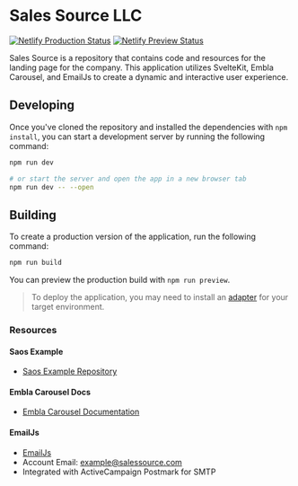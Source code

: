# Sales Source LLC

[![Netlify Production Status](https://api.netlify.com/api/v1/badges/ff57c4a7-bb7f-4f45-b10c-a5ae103c78b9/deploy-status)](https://app.netlify.com/sites/resplendent-flan-55bd1c/deploys) [![Netlify Preview Status](https://api.netlify.com/api/v1/badges/fe95252b-254a-4fe1-afcb-f23501069509/deploy-status)](https://app.netlify.com/sites/salessource-preview/deploys)

Sales Source is a repository that contains code and resources for the landing page for the company. This application utilizes SvelteKit, Embla Carousel, and EmailJs to create a dynamic and interactive user experience.

## Developing

Once you've cloned the repository and installed the dependencies with `npm install`, you can start a development server by running the following command:

```bash
npm run dev

# or start the server and open the app in a new browser tab
npm run dev -- --open
```

## Building

To create a production version of the application, run the following command:

```bash
npm run build
```

You can preview the production build with `npm run preview`.

> To deploy the application, you may need to install an [adapter](https://kit.svelte.dev/docs/adapters) for your target environment.

### Resources

#### Saos Example
- [Saos Example Repository](https://github.com/shiryel/saos/blob/master/demo_sveltekit/src/components/animations.svelte)

#### Embla Carousel Docs
- [Embla Carousel Documentation](https://www.embla-carousel.com/get-started/svelte/)

#### EmailJs
- [EmailJs](https://www.emailjs.com/)
- Account Email: example@salessource.com
- Integrated with ActiveCampaign Postmark for SMTP
